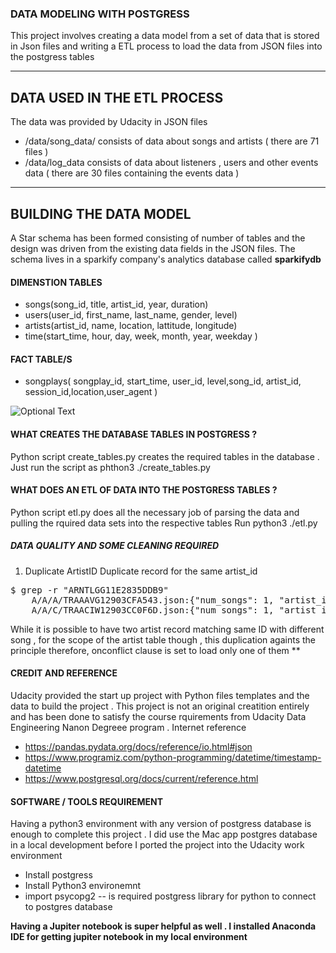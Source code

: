 ### DATA MODELING WITH POSTGRESS 
This project involves creating a data model from a set of data that is stored in Json files  and writing a ETL process to load the data from JSON files into the postgress tables 
***

## DATA USED IN THE ETL PROCESS 
  The data was provided by Udacity in JSON files 

* /data/song_data/ consists of data about songs and artists ( there are 71 files )
* /data/log_data consists of data about listeners , users and other events data ( there are 30 files containing the events data )

***

## BUILDING THE DATA MODEL 
A Star schema has been formed consisting of number of tables  and the design was driven from the existing data fields in the JSON files. 
The schema lives in a sparkify company's analytics database called **sparkifydb**

#### DIMENSTION TABLES 
   * songs(song_id, title, artist_id, year, duration)
   * users(user_id, first_name, last_name, gender, level)
   * artists(artist_id, name, location, lattitude, longitude) 
   * time(start_time, hour, day, week, month, year, weekday )

#### FACT TABLE/S 
  * songplays( songplay_id, start_time, user_id, level,song_id, artist_id, session_id,location,user_agent )

![Optional Text](../images/Erd.JPG)

####  WHAT CREATES THE DATABASE TABLES IN POSTGRESS ? 
  Python script create_tables.py creates the required tables in the database . Just run the script as 
    phthon3 ./create_tables.py 

####  WHAT  DOES AN ETL OF DATA INTO THE POSTGRESS TABLES  ? 
  Python script etl.py does all the necessary job of parsing the data and pulling the rquired data sets into the respective tables
  Run python3 ./etl.py 

##### DATA QUALITY AND SOME CLEANING REQUIRED 
1. Duplicate ArtistID 
   Duplicate record for the same artist_id 
<pre>
$ grep -r "ARNTLGG11E2835DDB9"
    A/A/A/TRAAAVG12903CFA543.json:{"num_songs": 1, "artist_id": "ARNTLGG11E2835DDB9", "artist_latitude": null, "artist_longitude": null, "artist_location": "", "artist_name": "Clp", "song_id": "SOUDSGM12AC9618304", "title": "Insatiable (Instrumental Version)", "duration": 266.39628, "year": 0}
    A/A/C/TRAACIW12903CC0F6D.json:{"num_songs": 1, "artist_id": "ARNTLGG11E2835DDB9", "artist_latitude": null, "artist_longitude": null, "artist_location": "", "artist_name": "Clp", "song_id": "SOZQDIU12A58A7BCF6", "title": "Superconfidential", "duration": 338.31138, "year": 0}
</pre>

While it is possible to have two artist record matching same ID with different song , for the scope of the artist table though , this duplication againts the principle 
therefore, onconflict clause is set to load only one of them 
**

  
####  CREDIT AND REFERENCE 
Udacity provided the start up project with Python files templates and the data to build the project .  This project is not an original creatition entirely and has been done to satisfy the course rquirements from Udacity Data Engineering Nanon Degreee program .
Internet reference 
- https://pandas.pydata.org/docs/reference/io.html#json
- https://www.programiz.com/python-programming/datetime/timestamp-datetime
- https://www.postgresql.org/docs/current/reference.html


#### SOFTWARE / TOOLS REQUIREMENT 
  Having a python3 environment with any version of postgress database is enough to complete this project . I did use the Mac app postgres database in a local development before I ported the project into the Udacity work environment 
  - Install postgress 
  - Install Python3 environemnt 
  - import psycopg2 -- is required postgress library for python to connect to postgres database 

  **Having a Jupiter notebook is super helpful as well . I installed Anaconda IDE for getting jupiter notebook in my local environment**

